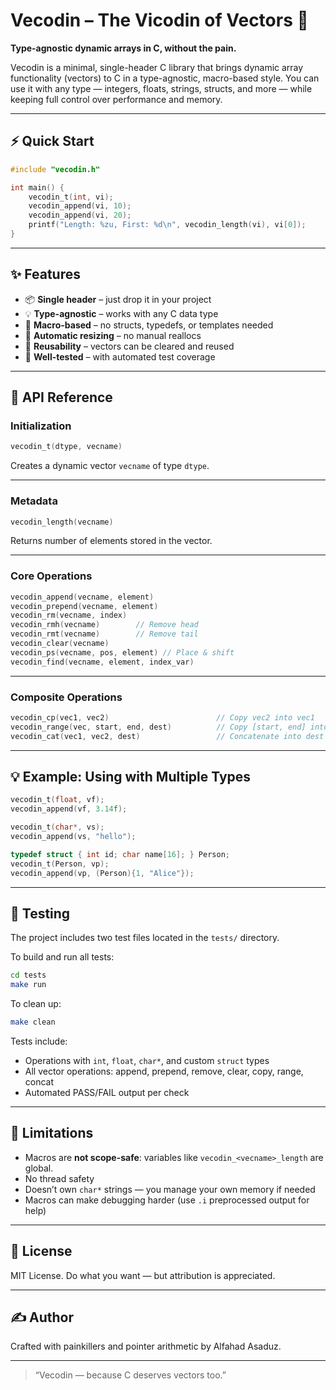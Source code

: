 # Vecodin – The Vicodin of Vectors 💊  
**Type-agnostic dynamic arrays in C, without the pain.**

Vecodin is a minimal, single-header C library that brings dynamic array functionality (vectors) to C in a type-agnostic, macro-based style. You can use it with any type — integers, floats, strings, structs, and more — while keeping full control over performance and memory.

---

## ⚡ Quick Start

```c
#include "vecodin.h"

int main() {
    vecodin_t(int, vi);
    vecodin_append(vi, 10);
    vecodin_append(vi, 20);
    printf("Length: %zu, First: %d\n", vecodin_length(vi), vi[0]);
}
```

---

## ✨ Features

- 📦 **Single header** – just drop it in your project
- 💡 **Type-agnostic** – works with any C data type
- 🧠 **Macro-based** – no structs, typedefs, or templates needed
- 🧹 **Automatic resizing** – no manual reallocs
- 🔁 **Reusability** – vectors can be cleared and reused
- 🧪 **Well-tested** – with automated test coverage

---

## 🔧 API Reference

### Initialization
```c
vecodin_t(dtype, vecname)
```
Creates a dynamic vector `vecname` of type `dtype`.

---

### Metadata
```c
vecodin_length(vecname)
```
Returns number of elements stored in the vector.

---

### Core Operations

```c
vecodin_append(vecname, element)
vecodin_prepend(vecname, element)
vecodin_rm(vecname, index)
vecodin_rmh(vecname)        // Remove head
vecodin_rmt(vecname)        // Remove tail
vecodin_clear(vecname)
vecodin_ps(vecname, pos, element) // Place & shift
vecodin_find(vecname, element, index_var)
```

---

### Composite Operations

```c
vecodin_cp(vec1, vec2)                        // Copy vec2 into vec1
vecodin_range(vec, start, end, dest)          // Copy [start, end] into dest
vecodin_cat(vec1, vec2, dest)                 // Concatenate into dest
```

---

## 💡 Example: Using with Multiple Types

```c
vecodin_t(float, vf);
vecodin_append(vf, 3.14f);

vecodin_t(char*, vs);
vecodin_append(vs, "hello");

typedef struct { int id; char name[16]; } Person;
vecodin_t(Person, vp);
vecodin_append(vp, (Person){1, "Alice"});
```

---

## 🧪 Testing

The project includes two test files located in the `tests/` directory.

To build and run all tests:

```bash
cd tests
make run
```

To clean up:

```bash
make clean
```

Tests include:
- Operations with `int`, `float`, `char*`, and custom `struct` types
- All vector operations: append, prepend, remove, clear, copy, range, concat
- Automated PASS/FAIL output per check

---

## 🚫 Limitations

- Macros are **not scope-safe**: variables like `vecodin_<vecname>_length` are global.
- No thread safety
- Doesn’t own `char*` strings — you manage your own memory if needed
- Macros can make debugging harder (use `.i` preprocessed output for help)

---

## 📄 License

MIT License. Do what you want — but attribution is appreciated.

---

## ✍️ Author

Crafted with painkillers and pointer arithmetic by Alfahad Asaduz.

---

> “Vecodin — because C deserves vectors too.”
